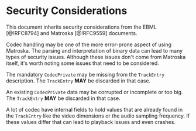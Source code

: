 # Security Considerations

This document inherits security considerations from the EBML [@!RFC8794] and Matroska [@!RFC9559] documents.

Codec handling may be one of the more error-prone aspect of using Matroska.
The parsing and interpretation of binary data can lead to many types of security issues.
Although these issues don't come from Matroska itself, it's worth noting some issues that need to be considered.

The mandatory `CodecPrivate` may be missing from the `TrackEntry` description. The `TrackEntry` **MAY** be discarded in that case.

An existing `CodecPrivate` data may be corrupted or incomplete or too big. The `TrackEntry` **MAY** be discarded in that case.

A lot of codec have internal fields to hold values that are already found in the `TrackEntry`
like the video dimensions or the audio sampling frequency.
If these values differ that can lead to playback issues and even crashes.
